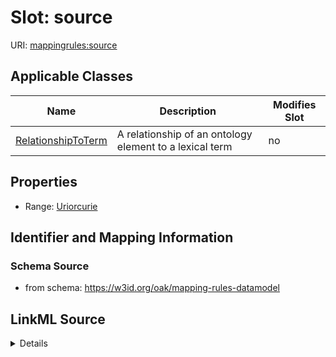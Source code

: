 # Slot: source

URI: [mappingrules:source](https://w3id.org/oak/mapping-rules-datamodel/source)



<!-- no inheritance hierarchy -->




## Applicable Classes

| Name | Description | Modifies Slot |
| --- | --- | --- |
[RelationshipToTerm](RelationshipToTerm.md) | A relationship of an ontology element to a lexical term |  no  |







## Properties

* Range: [Uriorcurie](Uriorcurie.md)





## Identifier and Mapping Information







### Schema Source


* from schema: https://w3id.org/oak/mapping-rules-datamodel




## LinkML Source

<details>
```yaml
name: source
from_schema: https://w3id.org/oak/mapping-rules-datamodel
rank: 1000
alias: source
owner: RelationshipToTerm
domain_of:
- RelationshipToTerm
range: uriorcurie

```
</details>